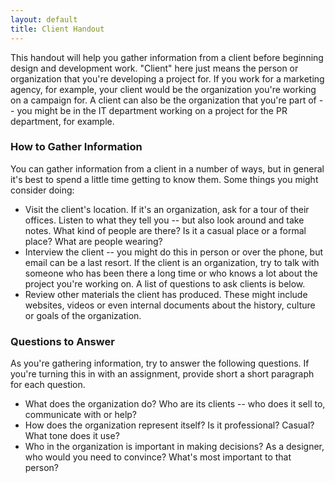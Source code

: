 ```yaml
---
layout: default
title: Client Handout
---
```


This handout will help you gather information from a client before beginning design and development work. "Client" here just means the person or organization that you're developing a project for. If you work for a marketing agency, for example, your client would be the organization you're working on a campaign for. A client can also be the organization that you're part of -- you might be in the IT department working on a project for the PR department, for example.

### How to Gather Information

You can gather information from a client in a number of ways, but in general it's best to spend a little time getting to know them. Some things you might consider doing:

- Visit the client's location. If it's an organization, ask for a tour of their offices. Listen to what they tell you -- but also look around and take notes. What kind of people are there? Is it a casual place or a formal place? What are people wearing?
- Interview the client -- you might do this in person or over the phone, but email can be a last resort. If the client is an organization, try to talk with someone who has been there a long time or who knows a lot about the project you're working on. A list of questions to ask clients is below.
- Review other materials the client has produced. These might include websites, videos or even internal documents about the history, culture or goals of the organization.

### Questions to Answer

As you're gathering information, try to answer the following questions. If you're turning this in with an assignment, provide short a short paragraph for each question.

- What does the organization do? Who are its clients -- who does it sell to, communicate with or help?
- How does the organization represent itself? Is it professional? Casual? What tone does it use?
- Who in the organization is important in making decisions? As a designer, who would you need to convince? What's most important to that person?
